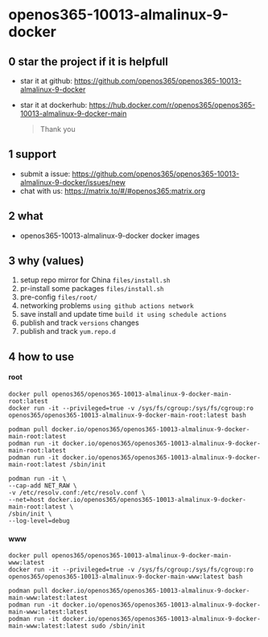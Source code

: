 # openos365-10013-almalinux-9-docker

## 0 star the project if it is helpfull

* star it at github: https://github.com/openos365/openos365-10013-almalinux-9-docker
* star it at dockerhub: https://hub.docker.com/r/openos365/openos365-10013-almalinux-9-docker-main

  > Thank you

## 1 support

* submit a issue: https://github.com/openos365/openos365-10013-almalinux-9-docker/issues/new
* chat with us: https://matrix.to/#/#openos365:matrix.org

## 2 what

* openos365-10013-almalinux-9-docker docker images
  
## 3 why (values)

1. setup repo mirror for China `files/install.sh`
1. pr-install some packages `files/install.sh`
1. pre-config `files/root/`
1. networking problems `using github actions network`
1. save install and update time `build it using schedule actions`
1. publish and track `versions` changes
1. publish and track `yum.repo.d`

## 4 how to use

#### root
```
docker pull openos365/openos365-10013-almalinux-9-docker-main-root:latest
docker run -it --privileged=true -v /sys/fs/cgroup:/sys/fs/cgroup:ro openos365/openos365-10013-almalinux-9-docker-main-root:latest bash

podman pull docker.io/openos365/openos365-10013-almalinux-9-docker-main-root:latest
podman run -it docker.io/openos365/openos365-10013-almalinux-9-docker-main-root:latest
podman run -it docker.io/openos365/openos365-10013-almalinux-9-docker-main-root:latest /sbin/init

podman run -it \
--cap-add NET_RAW \
-v /etc/resolv.conf:/etc/resolv.conf \
--net=host docker.io/openos365/openos365-10013-almalinux-9-docker-main-root:latest \
/sbin/init \
--log-level=debug

```
#### www

```
docker pull openos365/openos365-10013-almalinux-9-docker-main-www:latest
docker run -it --privileged=true -v /sys/fs/cgroup:/sys/fs/cgroup:ro openos365/openos365-10013-almalinux-9-docker-main-www:latest bash

podman pull docker.io/openos365/openos365-10013-almalinux-9-docker-main-www:latest:latest
podman run -it docker.io/openos365/openos365-10013-almalinux-9-docker-main-www:latest:latest
podman run -it docker.io/openos365/openos365-10013-almalinux-9-docker-main-www:latest:latest sudo /sbin/init
```
